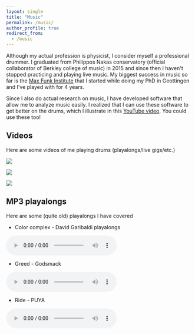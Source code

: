 ```yaml
---
layout: single
title: "Music"
permalink: /music/
author_profile: true
redirect_from:
  - /music
---
```


Although my actual profession is physicist, I consider myself a professional drummer. I graduated from Philippos Nakas conservatory (official collaborator of Berkley college of music) in 2015 and since then I haven't stopped practicing and playing live music. My biggest success in music so far is the [Max Funk Institute]([https://www.maxfunk.info/](https://www.youtube.com/@maxfunkinstitute8233/videos)) that I started while doing my PhD in Geottingen and I've played with for 4 years.

Since I also do actual research on music, I have developed software that allow me to analyze music easily. I realized that I can use these software to get better on the drums, which I illustrate in this [YouTube video](https://www.youtube.com/watch?v=Oog_aunpVms). You could use these too!

## Videos
Here are some videos of me playing drums (playalongs/live gigs/etc.)

[![](http://img.youtube.com/vi/xfLGrhpaWaE/0.jpg)](http://www.youtube.com/watch?v=xfLGrhpaWaE "Take Five live")

[![](http://img.youtube.com/vi/Ruv5EGnNuRM/0.jpg)](http://www.youtube.com/watch?v=Ruv5EGnNuRM "Take Five live")

[![](http://img.youtube.com/vi/6KQn43KXseg/0.jpg)](http://www.youtube.com/watch?v=6KQn43KXseg "Jupyter Cover")


## MP3 playalongs
Here are some (quite old) playalongs I have covered

* Color complex - David Garibaldi playalongs

<audio controls>
 <source src="../files/music/colorcomplex_2.mp3" type="audio/mpeg">
Your browser does not support the audio element.
</audio>

* Greed - Godsmack

<audio controls>
 <source src="../files/music/Greed_newtake_1.mp3" type="audio/mpeg">
Your browser does not support the audio element.
</audio>


* Ride - PUYA

<audio controls>
 <source src="../files/music/Ride_2.mp3" type="audio/mpeg">
Your browser does not support the audio element.
</audio>
